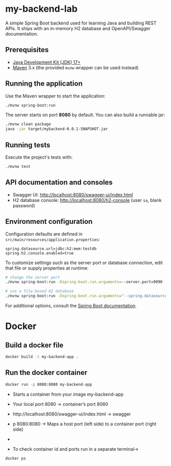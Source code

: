 # my-backend-lab

A simple Spring Boot backend used for learning Java and building REST APIs.
It ships with an in-memory H2 database and OpenAPI/Swagger documentation.

## Prerequisites
- [Java Development Kit (JDK) 17+](https://adoptium.net/)
- [Maven](https://maven.apache.org/) 3.x (the provided `mvnw` wrapper can be used instead)

## Running the application
Use the Maven wrapper to start the application:

```bash
./mvnw spring-boot:run
```

The server starts on port **8080** by default. You can also build a runnable jar:

```bash
./mvnw clean package
java -jar target/mybackend-0.0.1-SNAPSHOT.jar
```

## Running tests
Execute the project's tests with:

```bash
./mvnw test
```

## API documentation and consoles
- Swagger UI: [http://localhost:8080/swagger-ui/index.html](http://localhost:8080/swagger-ui/index.html)
- H2 database console: [http://localhost:8080/h2-console](http://localhost:8080/h2-console) (user `sa`, blank password)

## Environment configuration
Configuration defaults are defined in `src/main/resources/application.properties`:

```
spring.datasource.url=jdbc:h2:mem:testdb
spring.h2.console.enabled=true
```

To customize settings such as the server port or database connection, edit that file or supply properties at runtime:

```bash
# change the server port
./mvnw spring-boot:run -Dspring-boot.run.arguments=--server.port=9090

# use a file-based H2 database
./mvnw spring-boot:run -Dspring-boot.run.arguments="--spring.datasource.url=jdbc:h2:file:~/mydb"
```

For additional options, consult the [Spring Boot documentation](https://docs.spring.io/spring-boot/docs/current/reference/htmlsingle/).


# Docker 

## Build a docker file

```bash
docker build -t my-backend-app .
```

## Run the docker container

```bash
docker run -p 8080:8080 my-backend-app
```

- Starts a container from your image my-backend-app
- Your local port 8080 → container’s port 8080
- http://localhost:8080/swagger-ui/index.html -> swagger
- p 8080:8080 -> Maps a host port (left side) to a container port (right side)
- 

- To check container id and ports run in a separate terminal-> 
```bash
docker ps 
```


